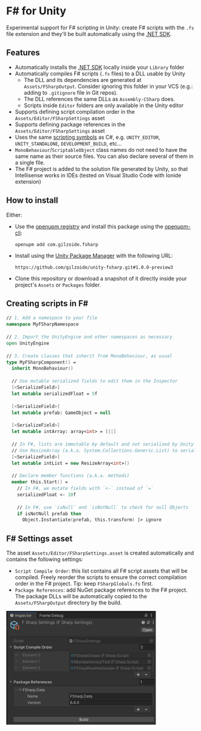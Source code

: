 # F# for Unity
Experimental support for F# scripting in Unity: create F# scripts with the `.fs` file extension and they'll be built automatically using the [.NET SDK](https://dotnet.microsoft.com/).


## Features
- Automatically installs the [.NET SDK](https://dotnet.microsoft.com/) locally inside your `Library` folder
- Automatically compiles F# scripts (`.fs` files) to a DLL usable by Unity
  + The DLL and its dependencies are generated at `Assets/FSharpOutput`.
    Consider ignoring this folder in your VCS (e.g.: adding to `.gitignore` file in Git repos).
  + The DLL references the same DLLs as `Assembly-CSharp` does.
  + Scripts inside `Editor` folders are only available in the Unity editor
- Supports defining script compilation order in the `Assets/Editor/FSharpSettings` asset
- Supports defining package references in the `Assets/Editor/FSharpSettings` asset
- Uses the same [scripting symbols](https://docs.unity3d.com/Manual/scripting-symbol-reference.html) as C#, e.g. `UNITY_EDITOR`, `UNITY_STANDALONE`, `DEVELOPMENT_BUILD`, etc...
- `MonoBehaviour`/`ScriptableObject` class names do not need to have the same name as their source files.
  You can also declare several of them in a single file.
- The F# project is added to the solution file generated by Unity, so that Intellisense works in IDEs (tested on Visual Studio Code with Ionide extension)


## How to install
Either:
- Use the [openupm registry](https://openupm.com/) and install this package using the [openupm-cli](https://github.com/openupm/openupm-cli):
  ```
  openupm add com.gilzoide.fsharp
  ```
- Install using the [Unity Package Manager](https://docs.unity3d.com/Manual/upm-ui-giturl.html) with the following URL:
  ```
  https://github.com/gilzoide/unity-fsharp.git#1.0.0-preview3
  ```
- Clone this repository or download a snapshot of it directly inside your project's `Assets` or `Packages` folder.


## Creating scripts in F#
```fs
// 1. Add a namespace to your file
namespace MyFSharpNamespace

// 2. Import the UnityEngine and other namespaces as necessary
open UnityEngine

// 3. Create classes that inherit from MonoBehaviour, as usual
type MyFSharpComponent() =
  inherit MonoBehaviour()

  // Use mutable serialized fields to edit them in the Inspector
  [<SerializeField>]
  let mutable serializedFloat = 5f

  [<SerializeField>]
  let mutable prefab: GameObject = null

  [<SerializeField>]
  let mutable intArray: array<int> = [||]

  // In F#, lists are immutable by default and not serialized by Unity
  // Use ResizeArray (a.k.a. System.Collections.Generic.List) to serialize lists
  [<SerializeField>]
  let mutable intList = new ResizeArray<int>()

  // Declare member functions (a.k.a. methods)
  member this.Start() =
    // In F#, we mutate fields with `<-` instead of `=`
    serializedFloat <- 10f

    // In F#, use `isNull` and `isNotNull` to check for null Objects
    if isNotNull prefab then
      Object.Instantiate(prefab, this.transform) |> ignore
```


## F# Settings asset
The asset `Assets/Editor/FSharpSettings.asset` is created automatically and contains the following settings:
- `Script Compile Order`: this list contains all F# script assets that will be compiled.
  Freely reorder the scripts to ensure the correct compilation order in the F# project.
  Tip: keep `FSharpGlobals.fs` first.
- `Package References`: add NuGet package references to the F# project.
  The package DLLs will be automatically copied to the `Assets/FSharpOutput` directory by the build.

<img src="Extras~/FSharpSettings.png" width="400" />
